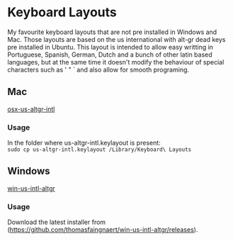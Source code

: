 # Keyboard Layouts
My favourite keyboard layouts that are not pre installed in Windows and Mac. Those layouts are based on the us international with alt-gr dead keys pre installed in Ubuntu. This layout is intended to allow easy writting in Portuguese, Spanish, German, Dutch and a bunch of other latin based languages, but at the same time it doesn't modify the behaviour of special characters such as ' " ` and also allow for smooth programing. 

## Mac 

[osx-us-altgr-intl](https://github.com/xv0x7c0/osx-us-altgr-intl)

### Usage

In the folder where us-altgr-intl.keylayout is present:   
`sudo cp us-altgr-intl.keylayout /Library/Keyboard\ Layouts`

## Windows

[win-us-intl-altgr](https://github.com/thomasfaingnaert/win-us-intl-altgr)

### Usage

Download the latest installer from (https://github.com/thomasfaingnaert/win-us-intl-altgr/releases).
